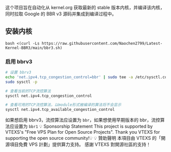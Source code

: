 这个项目旨在自动化从 kernel.org 获取最新的 stable 版本内核，并编译该内核，同时拉取 Google 的 BBR v3 源码并集成到编译过程中。

## 安装内核
```shell
bash <(curl -Ls https://raw.githubusercontent.com/Naochen2799/Latest-Kernel-BBR3/main/bbr3.sh) 
```

### 启用 bbrv3

```bash
# 设置 bbrv3
echo 'net.ipv4.tcp_congestion_control=bbr' | sudo tee -a /etc/sysctl.conf
sudo sysctl -p

# 查看当前的TCP流控算法
sysctl net.ipv4.tcp_congestion_control

# 查看可用的TCP流控算法，以module形式被编译的算法将不会显示
sysctl net.ipv4.tcp_available_congestion_control
```

如果想启用 bbrv3，流控算法应设置为 `bbr`，如果想使用早期版本的 bbr，流控算法应设置为 `bbr1`
💡 Sponsorship Statement
This project is supported by VTEXS's "Free VPS Plan for Open Source Projects".
Thank you VTEXS for supporting the open source community!💡
💡 贊助聲明
本項目由 VTEXS 的「開源項目免費 VPS 計劃」提供算力支持。
感謝 VTEXS 對開源社區的支持！
